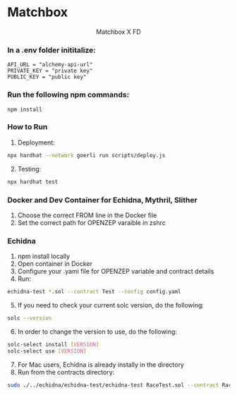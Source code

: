 # Matchbox

<p align="center">
Matchbox X FD 
</p>

### In a .env folder inititalize:

```
API_URL = "alchemy-api-url"
PRIVATE_KEY = "private key"
PUBLIC_KEY = "public key"
```

### Run the following npm commands:

```
npm install
```

### How to Run

1. Deployment:

```sh
npx hardhat --network goerli run scripts/deploy.js
```

2. Testing:

```sh
npx hardhat test
```

### Docker and Dev Container for Echidna, Mythril, Slither

1. Choose the correct FROM line in the Docker file
2. Set the correct path for OPENZEP varaible in zshrc

### Echidna

1. npm install locally
2. Open container in Docker
3. Configure your .yami file for OPENZEP variable and contract details
4. Run:

```sh
echidna-test *.sol --contract Test --config config.yaml
```

5. If you need to check your current solc version, do the following:

```sh
solc --version
```

6. In order to change the version to use, do the following:

```sh
solc-select install [VERSION]
solc-select use [VERSION]
```

7. For Mac users, Echidna is already instally in the directory
8. Run from the contracts directory:

```sh
sudo ./../echidna/echidna-test/echidna-test RaceTest.sol --contract RaceTest --config config.yaml
```
